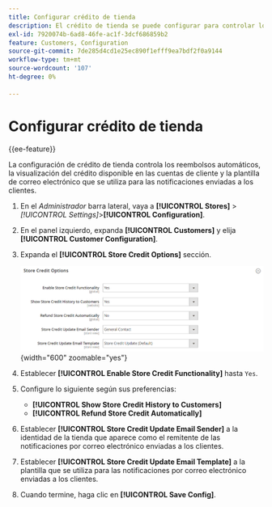```yaml
---
title: Configurar crédito de tienda
description: El crédito de tienda se puede configurar para controlar los reembolsos automáticos y el crédito disponible para los clientes.
exl-id: 7920074b-6ad8-46fe-ac1f-3dcf686859b2
feature: Customers, Configuration
source-git-commit: 7de285d4cd1e25ec890f1efff9ea7bdf2f0a9144
workflow-type: tm+mt
source-wordcount: '107'
ht-degree: 0%

---
```


# Configurar crédito de tienda

{{ee-feature}}

La configuración de crédito de tienda controla los reembolsos automáticos, la visualización del crédito disponible en las cuentas de cliente y la plantilla de correo electrónico que se utiliza para las notificaciones enviadas a los clientes.

1. En el _Administrador_ barra lateral, vaya a **[!UICONTROL Stores]** > _[!UICONTROL Settings]_>**[!UICONTROL Configuration]**.

1. En el panel izquierdo, expanda **[!UICONTROL Customers]** y elija **[!UICONTROL Customer Configuration]**.

1. Expanda el **[!UICONTROL Store Credit Options]** sección.

   ![Opciones de crédito de tienda](../configuration-reference/customers/assets/customer-configuration-store-credit-options.png){width="600" zoomable="yes"}

1. Establecer **[!UICONTROL Enable Store Credit Functionality]** hasta `Yes`.

1. Configure lo siguiente según sus preferencias:

   * **[!UICONTROL Show Store Credit History to Customers]**
   * **[!UICONTROL Refund Store Credit Automatically]**

1. Establecer **[!UICONTROL Store Credit Update Email Sender]** a la identidad de la tienda que aparece como el remitente de las notificaciones por correo electrónico enviadas a los clientes.

1. Establecer **[!UICONTROL Store Credit Update Email Template]** a la plantilla que se utiliza para las notificaciones por correo electrónico enviadas a los clientes.

1. Cuando termine, haga clic en **[!UICONTROL Save Config]**.
